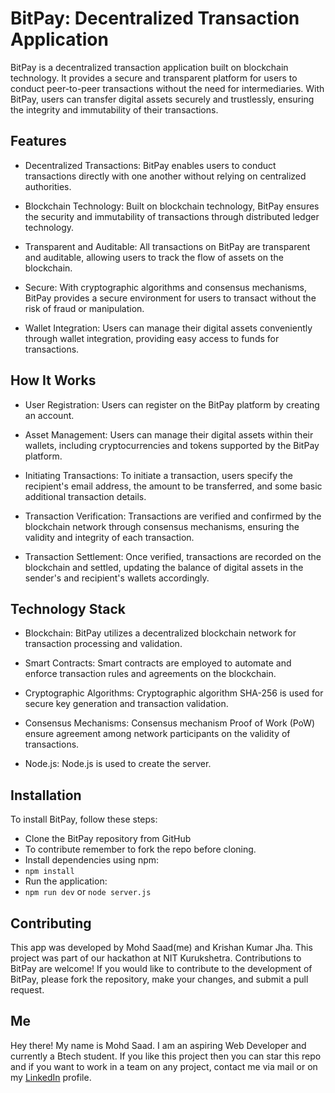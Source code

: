 # BitPay: Decentralized Transaction Application

BitPay is a decentralized transaction application built on blockchain technology. It provides a secure and transparent platform for users to conduct peer-to-peer transactions without the need for intermediaries. With BitPay, users can transfer digital assets securely and trustlessly, ensuring the integrity and immutability of their transactions.

## Features

- Decentralized Transactions: BitPay enables users to conduct transactions directly with one another without relying on centralized authorities.

- Blockchain Technology: Built on blockchain technology, BitPay ensures the security and immutability of transactions through distributed ledger technology.

- Transparent and Auditable: All transactions on BitPay are transparent and auditable, allowing users to track the flow of assets on the blockchain.

- Secure: With cryptographic algorithms and consensus mechanisms, BitPay provides a secure environment for users to transact without the risk of fraud or manipulation.

- Wallet Integration: Users can manage their digital assets conveniently through wallet integration, providing easy access to funds for transactions.

## How It Works

- User Registration: Users can register on the BitPay platform by creating an account.

- Asset Management: Users can manage their digital assets within their wallets, including cryptocurrencies and tokens supported by the BitPay platform.

- Initiating Transactions: To initiate a transaction, users specify the recipient's email address, the amount to be transferred, and some basic additional transaction details.

- Transaction Verification: Transactions are verified and confirmed by the blockchain network through consensus mechanisms, ensuring the validity and integrity of each transaction.

- Transaction Settlement: Once verified, transactions are recorded on the blockchain and settled, updating the balance of digital assets in the sender's and recipient's wallets accordingly.

## Technology Stack

- Blockchain: BitPay utilizes a decentralized blockchain network for transaction processing and validation.

- Smart Contracts: Smart contracts are employed to automate and enforce transaction rules and agreements on the blockchain.

- Cryptographic Algorithms: Cryptographic algorithm SHA-256 is used for secure key generation and transaction validation.

- Consensus Mechanisms: Consensus mechanism Proof of Work (PoW) ensure agreement among network participants on the validity of transactions.

- Node.js: Node.js is used to create the server.

## Installation

To install BitPay, follow these steps:

- Clone the BitPay repository from GitHub
- To contribute remember to fork the repo before cloning.
- Install dependencies using npm:
- `npm install`
- Run the application:
- `npm run dev` or `node server.js`

## Contributing

This app was developed by Mohd Saad(me) and Krishan Kumar Jha. This project was part of our hackathon at NIT Kurukshetra. Contributions to BitPay are welcome! If you would like to contribute to the development of BitPay, please fork the repository, make your changes, and submit a pull request.

## Me

Hey there! My name is Mohd Saad. I am an aspiring Web Developer and currently a Btech student. If you like this project then you can star this repo and if you want to work in a team on any project, contact me via mail or on my [LinkedIn](https://www.linkedin.com/in/webdevmsaad/) profile.
